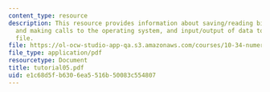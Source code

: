 ```yaml
---
content_type: resource
description: This resource provides information about saving/reading binary files
  and making calls to the operating system, and input/output of data to/from an ASCII
  file.
file: https://ol-ocw-studio-app-qa.s3.amazonaws.com/courses/10-34-numerical-methods-applied-to-chemical-engineering-fall-2005/e1c68d5fb6306ea5516b50083c554807_tutorial05.pdf
file_type: application/pdf
resourcetype: Document
title: tutorial05.pdf
uid: e1c68d5f-b630-6ea5-516b-50083c554807
---
```

